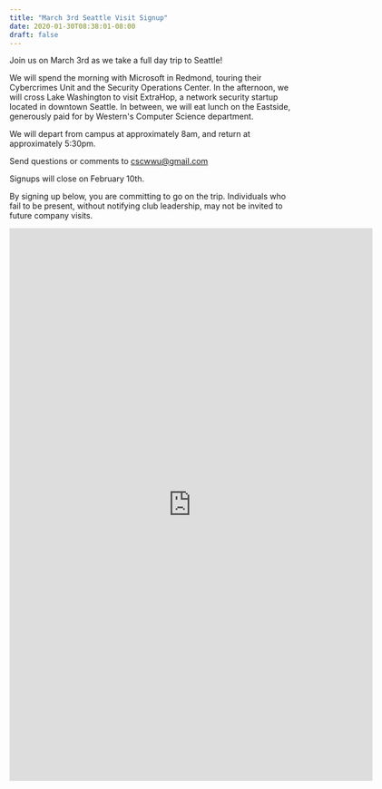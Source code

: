 ```yaml
---
title: "March 3rd Seattle Visit Signup"
date: 2020-01-30T08:38:01-08:00
draft: false
---
```


Join us on March 3rd as we take a full day trip to Seattle!

We will spend the morning with Microsoft in Redmond, touring their Cybercrimes Unit and the Security Operations Center.  In the afternoon, we will cross Lake Washington to visit ExtraHop, a network security startup located in downtown Seattle.  In between, we will eat lunch on the Eastside, generously paid for by Western's Computer Science department.

We will depart from campus at approximately 8am, and return at approximately 5:30pm.

Send questions or comments to cscwwu@gmail.com

Signups will close on February 10th.

By signing up below, you are committing to go on the trip.  Individuals who fail to be present, without notifying club leadership, may not be invited to future company visits.

 <iframe src="https://docs.google.com/forms/d/e/1FAIpQLScuDHksZvalwuH0eMjEdbm_iDq5_Co5rMzVZwp7up4dk6YCZA/viewform?embedded=true" width="640" height="975" frameborder="0" marginheight="0" marginwidth="0">Loading…</iframe>
